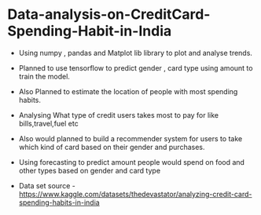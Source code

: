 # Data-analysis-on-CreditCard-Spending-Habit-in-India

- Using numpy , pandas and Matplot lib library to plot and analyse trends.

- Planned to use tensorflow to predict gender , card type using amount to train the model.

- Also Planned to estimate the location of people with most spending habits.

- Analysing What type of credit users takes most to pay for like bills,travel,fuel etc

- Also would planned to build a recommender system for users to take which kind of card based on their gender and purchases.

- Using forecasting to predict amount people would spend on food and other types based on gender and card type

- Data set source - https://www.kaggle.com/datasets/thedevastator/analyzing-credit-card-spending-habits-in-india
